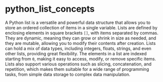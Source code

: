 # python_list_concepts
A Python list is a versatile and powerful data structure that allows you to store an ordered collection of items in a single variable. Lists are defined by enclosing elements in square brackets `[]`, with items separated by commas. They are dynamic, meaning they can grow or shrink in size as needed, and they are mutable, allowing you to modify their contents after creation. Lists can hold a mix of data types, including integers, floats, strings, and even other lists, providing great flexibility. The elements in a list are indexed starting from `0`, making it easy to access, modify, or remove specific items. Lists also support various operations such as slicing, concatenation, and repetition, which makes them suitable for a wide range of programming tasks, from simple data storage to complex data manipulation.
